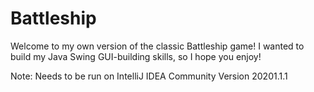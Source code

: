 # Battleship
Welcome to my own version of the classic Battleship game! I wanted to build my Java Swing GUI-building skills, so I hope you enjoy!

Note: Needs to be run on IntelliJ IDEA Community Version 20201.1.1
